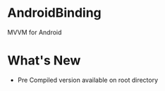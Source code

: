 AndroidBinding
==============

MVVM for Android

# What's New

* Pre Compiled version available on root directory